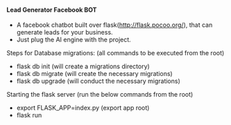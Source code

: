 #### Lead Generator Facebook BOT

- A facebook chatbot built over flask(http://flask.pocoo.org/), that can generate leads for your business.
- Just plug the AI engine with the project.


Steps for Database migrations: (all commands to be executed from the root)
- flask db init (will create a migrations directory)
- flask db migrate (will create the necessary migrations)
- flask db upgrade (will conduct the necessary migrations)

Starting the flask server (run the below commands from the root)
- export FLASK_APP=index.py     (export app root)
- flask run